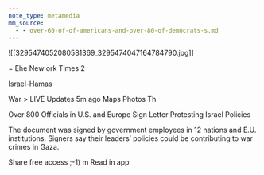 ```yaml
---
note_type: metamedia
mm_source:
  - - over-60-of-of-americans-and-over-80-of-democrats-s.md
---
```


![[3295474052080581369_3295474047164784790.jpg]]

= Ehe New ork Times 2

Israel-Hamas

War > LIVE Updates 5m ago Maps Photos Th

Over 800 Officials in U.S. and
Europe Sign Letter Protesting
Israel Policies

The document was signed by government
employees in 12 nations and E.U. institutions.
Signers say their leaders’ policies could be
contributing to war crimes in Gaza.

Share free access ;-1) m Read in app

